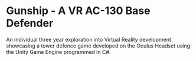 # Gunship - A VR AC-130 Base Defender

An individual three year exploration into Virtual Reality development showcasing a tower defence game developed on the Oculus Headset using the Unity Game Engine programmed in C#.
